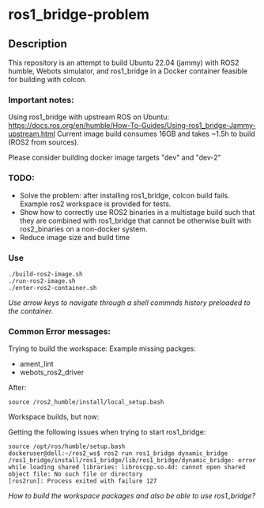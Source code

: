 # ros1_bridge-problem

## Description
This repository is an attempt to build Ubuntu 22.04 (jammy) with ROS2 humble, Webots simulator, and ros1_bridge in a Docker container feasible for building with colcon.


### Important notes:
Using ros1_bridge with upstream ROS on Ubuntu: https://docs.ros.org/en/humble/How-To-Guides/Using-ros1_bridge-Jammy-upstream.html
Current image build consumes 16GB and takes ~1.5h to build (ROS2 from sources).

Please consider building docker image targets "dev" and "dev-2"


### TODO:
- Solve the problem: after installing ros1_bridge, colcon build fails. Example ros2 workspace is provided for tests.
- Show how to correctly use ROS2 binaries in a multistage build such that they are combined with ros1_bridge that cannot be otherwise built with ros2_binaries on a non-docker system.
- Reduce image size and build time


### Use

```
./build-ros2-image.sh
./run-ros2-image.sh
./enter-ros2-container.sh
```

*Use arrow keys to navigate through a shell commnds history preloaded to the container.*

### Common Error messages:

Trying to build the workspace:
Example missing packges:
- ament_lint
- webots_ros2_driver

After:
```
source /ros2_humble/install/local_setup.bash
```
Workspace builds, but now:

Getting the following issues when trying to start ros1_bridge:

```
source /opt/ros/humble/setup.bash
dockeruser@dell:~/ros2_ws$ ros2 run ros1_bridge dynamic_bridge
/ros1_bridge/install/ros1_bridge/lib/ros1_bridge/dynamic_bridge: error while loading shared libraries: libroscpp.so.4d: cannot open shared object file: No such file or directory
[ros2run]: Process exited with failure 127
```


*How to build the workspace packages and also be able to use ros1_bridge?*
